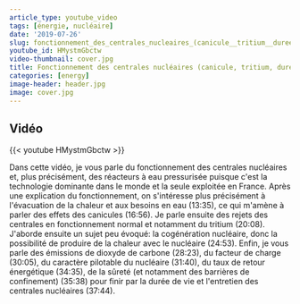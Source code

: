 ```yaml
---
article_type: youtube_video
tags: [énergie, nucléaire]
date: '2019-07-26'
slug: fonctionnement_des_centrales_nucleaires_(canicule__tritium__duree_de_vie)
youtube_id: HMystmGbctw
video-thumbnail: cover.jpg
title: Fonctionnement des centrales nucléaires (canicule, tritium, durée de vie...)
categories: [energy]
image-header: header.jpg
image: cover.jpg
---
```


## Vidéo

{{< youtube HMystmGbctw >}}

Dans cette vidéo, je vous parle du fonctionnement des centrales
nucléaires et, plus précisément, des réacteurs à eau pressurisée puisque
c'est la technologie dominante dans le monde et la seule exploitée en
France. Après une explication du fonctionnement, on s'intéresse plus
précisément à l'évacuation de la chaleur et aux besoins en eau (13:35),
ce qui m'amène à parler des effets des canicules (16:56). Je parle
ensuite des rejets des centrales en fonctionnement normal et notamment du
tritium (20:08). J'aborde ensuite un sujet peu évoqué: la cogénération
nucléaire, donc la possibilité de produire de la chaleur avec le
nucléaire (24:53). Enfin, je vous parle des émissions de dioxyde de
carbone (28:23), du facteur de charge (30:05), du caractère pilotable du
nucléaire (31:40), du taux de retour énergétique (34:35), de la sûreté
(et notamment des barrières de confinement) (35:38) pour finir par la
durée de vie et l'entretien des centrales nucléaires (37:44).
